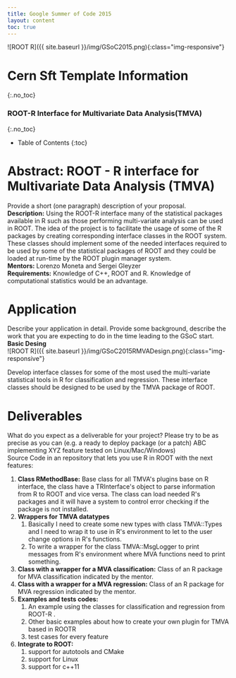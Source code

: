 ```yaml
---
title: Google Summer of Code 2015
layout: content
toc: true
---
```


![ROOT R]({{ site.baseurl }}/img/GSoC2015.png){:class="img-responsive"}


# Cern Sft Template Information
{:.no_toc}

### ROOT-R Interface for Multivariate Data Analysis(TMVA)
{:.no_toc}

* Table of Contents 
{:toc}


# Abstract: ROOT - R interface for Multivariate Data Analysis (TMVA)
Provide a short (one paragraph) description of your proposal.  
**Description:**  Using the ROOT-R interface many of the statistical packages available in R such as those performing multi-variate analysis can be used in ROOT. The idea of the project is to facilitate the usage of some of the R packages by creating corresponding interface classes in the ROOT system. These classes should implement some of the needed interfaces required to be used by some of the statistical packages of ROOT and they could be loaded at run-time by the ROOT plugin manager system.   
**Mentors:** Lorenzo Moneta and Sergei Gleyzer   
**Requirements:** Knowledge of C++, ROOT and R. Knowledge of computational statistics would be an advantage.   


# Application
Describe your application in detail. Provide some background, describe the work that you are expecting to do in the time leading to the GSoC start.  
**Basic Desing**  
![ROOT R]({{ site.baseurl }}/img/GSoC2015RMVADesign.png){:class="img-responsive"}

Develop interface classes for some of the most used the multi-variate statistical tools in R for classification and regression. These interface classes should be designed to be used by the TMVA package of ROOT.  

# Deliverables
What do you expect as a deliverable for your project? Please try to be as precise as you can (e.g. a ready to deploy package (or a patch) ABC implementing XYZ feature tested on Linux/Mac/Windows)  
Source Code in an repository that lets you use R in ROOT with the next features:  

1. **Class RMethodBase:** Base class for all TMVA's plugins base on R interface, the class have a TRInterface's object to parse information from R to ROOT and vice versa.
The class can load needed R's packages and it will have a system to control error checking if the package is not installed.
2. **Wrappers for TMVA datatypes**
    1. Basically I need to create some new types with class TMVA::Types and I need to wrap it to use in R's environment to let to the user change options in R's functions.
    2. To write a wrapper for the class TMVA::MsgLogger to print messages from R's environment where MVA functions need to print something. 
3. **Class with  a wrapper for a MVA classification:** Class of an R package for MVA classification indicated by the mentor.
4. **Class with  a wrapper for a MVA regression:** Class of an R package for MVA regression indicated by the mentor.
5. **Examples and tests codes:**
    1. An  example using the classes for classification and regression from ROOT-R .
    2. Other basic examples about how to create your own plugin for TMVA based in ROOTR
    3. test cases for every feature
6. **Integrate to ROOT:**
    1. support for autotools and CMake
    2. support for Linux
    3. support for c++11
  
